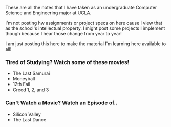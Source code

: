 These are all the notes that I have taken as an undergraduate Computer Science and Engineering major at UCLA.

I'm not posting hw assignments or project specs on here cause I view that as the school's intellectual property. I might post some projects I implement though because I hear those change from year to year!

I am just posting this here to make the material I'm learning here available to all!

### Tired of Studying? Watch some of these movies!
- The Last Samurai
- Moneyball
- 12th Fail
- Creed 1, 2, and 3

### Can't Watch a Movie? Watch an Episode of..
- Silicon Valley
- The Last Dance
